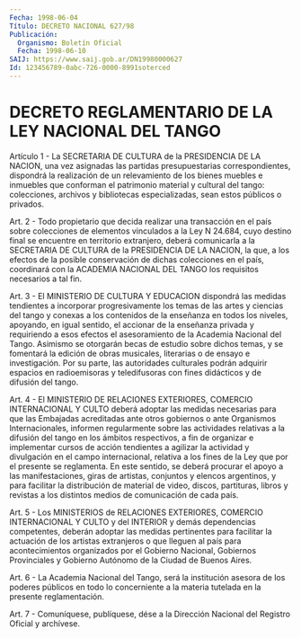 ```yaml
---
Fecha: 1998-06-04
Título: DECRETO NACIONAL 627/98
Publicación:
  Organismo: Boletín Oficial
  Fecha: 1998-06-10
SAIJ: https://www.saij.gob.ar/DN19980000627
Id: 123456789-0abc-726-0000-8991soterced
---
```

# DECRETO REGLAMENTARIO DE LA LEY NACIONAL DEL TANGO

<a id="1"></a>
Artículo  1  -  La  SECRETARIA DE CULTURA de la PRESIDENCIA  DE  LA NACION, una vez asignadas las partidas presupuestarias correspondientes, dispondrá  la  realización  de un relevamiento de los bienes muebles e inmuebles que conforman el patrimonio material y    cultural   del  tango:  colecciones,  archivos  y  bibliotecas especializadas, sean estos públicos o privados.

<a id="2"></a>
Art. 2 - Todo propietario que decida realizar una transacción en el país sobre colecciones  de  elementos vinculados a la Ley N 24.684, cuyo destino final se encuentre  en  territorio  extranjero, deberá comunicarla  a  la  SECRETARIA DE CULTURA de la PRESIDENCIA  DE  LA NACION, la que, a los  efectos de la posible conservación de dichas colecciones en el país,  coordinará  con  la  ACADEMIA NACIONAL DEL TANGO los requisitos necesarios a tal fin.

<a id="3"></a>
Art. 3 - El MINISTERIO DE CULTURA Y EDUCACION dispondrá las medidas tendientes a incorporar progresivamente los temas  de  las  artes y ciencias  del  tango y conexas a los contenidos de la enseñanza  en todos los niveles,  apoyando,  en  igual sentido, el accionar de la enseñanza privada y requiriendo a esos  efectos el asesoramiento de la  Academia Nacional del Tango. Asimismo  se  otorgarán  becas  de estudio  sobre  dichos  temas,  y  se fomentará la edición de obras musicales, literarias o de ensayo e  investigación.  Por  su parte, las autoridades culturales podrán adquirir espacios en radioemisoras  y  teledifusoras  con fines didácticos y de difusión del tango.

<a id="4"></a>
Art.  4  -  El  MINISTERIO  DE  RELACIONES    EXTERIORES,  COMERCIO INTERNACIONAL  Y CULTO deberá adoptar las medidas  necesarias  para que  las  Embajadas    acreditadas  ante  otros  gobiernos  o  ante Organismos  Internacionales,    informen   regularmente  sobre  las actividades  relativas  a  la  difusión del tango  en  los  ámbitos respectivos, a fin de organizar  e  implementar  cursos  de  acción tendientes  a  agilizar  la  actividad  y  divulgación  en el campo internacional,  relativa a los fines de la Ley que por el  presente se reglamenta. En  este  sentido, se deberá procurar el apoyo a las manifestaciones, giras de artistas, conjuntos y elencos argentinos, y para facilitar la distribución  de  material  de  video,  discos, partituras, libros y revistas a los distintos medios de comunicación de cada país.

<a id="5"></a>
Art.  5  -  Los  MINISTERIOS  de  RELACIONES  EXTERIORES,  COMERCIO INTERNACIONAL    Y  CULTO  y  del  INTERIOR  y  demás  dependencias competentes, deberán adoptar las medidas pertinentes para facilitar la actuación de los artistas extranjeros o que lleguen al país para acontecimientos organizados  por  el  Gobierno  Nacional, Gobiernos Provinciales  y  Gobierno  Autónomo  de la Ciudad de  Buenos  Aires.

<a id="6"></a>
Art.  6  -  La  Academia Nacional del Tango,  será  la  institución asesora de los poderes  públicos  en  todo  lo  concerniente  a  la materia tutelada en la presente reglamentación.

<a id="7"></a>
Art.  7 - Comuníquese, publíquese, dése a la Dirección Nacional del Registro  Oficial  y  archívese.